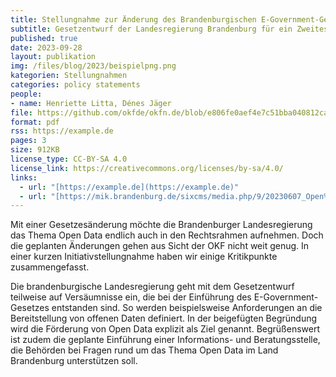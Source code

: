 ```yaml
---
title: Stellungnahme zur Änderung des Brandenburgischen E-Government-Gesetzes
subtitle: Gesetzentwurf der Landesregierung Brandenburg für ein Zweites Gesetz zur Änderung des Brandenburgischen E-Government-Gesetzes (Drs.7/8080)
published: true
date: 2023-09-28
layout: publikation
img: /files/blog/2023/beispielpng.png
kategorien: Stellungnahmen
categories: policy statements
people:
- name: Henriette Litta, Dénes Jäger
file: https://github.com/okfde/okfn.de/blob/e806fe0aef4e7c51bba040812ca974fdcf9443a6/static/files/blog/2023/2023-09-28_OKF_Stellungnahme_BBEGovG.pdf?raw=true
format: pdf
rss: https://example.de
pages: 3
size: 912KB
license_type: CC-BY-SA 4.0
license_link: https://creativecommons.org/licenses/by-sa/4.0/
links: 
  - url: "[https://example.de](https://example.de)"
  - url: "[https://mik.brandenburg.de/sixcms/media.php/9/20230607_Open%20Data%20Strategie_web_ba.pdf](https://mik.brandenburg.de/sixcms/media.php/9/20230607_Open%20Data%20Strategie_web_ba.pdf)"
---
```


Mit einer Gesetzesänderung möchte die Brandenburger Landesregierung das Thema Open Data endlich auch in den Rechtsrahmen aufnehmen. Doch die geplanten Änderungen gehen aus Sicht der OKF nicht weit genug. In einer kurzen Initiativstellungnahme haben wir einige Kritikpunkte zusammengefasst.

Die brandenburgische Landesregierung geht mit dem Gesetzentwurf teilweise auf Versäumnisse ein, die bei der Einführung des E-Government-Gesetzes entstanden sind. So werden beispielsweise Anforderungen an die Bereitstellung von offenen Daten definiert. In der beigefügten Begründung wird die Förderung von Open Data explizit als Ziel genannt. Begrüßenswert ist zudem die geplante Einführung einer Informations- und Beratungsstelle, die Behörden bei Fragen rund um das Thema Open Data im Land Brandenburg unterstützen soll.
